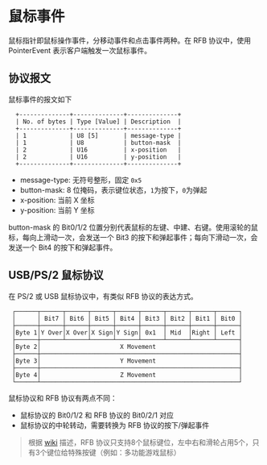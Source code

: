 # 鼠标事件

鼠标指针即鼠标操作事件，分移动事件和点击事件两种。在 RFB 协议中，使用 PointerEvent 表示客户端触发一次鼠标事件。

## 协议报文

鼠标事件的报文如下

```
  +--------------+--------------+--------------+
  | No. of bytes | Type [Value] | Description  |
  +--------------+--------------+--------------+
  | 1            | U8 [5]       | message-type |
  | 1            | U8           | button-mask  |
  | 2            | U16          | x-position   |
  | 2            | U16          | y-position   |
  +--------------+--------------+--------------+
```

- message-type: 无符号整形，固定 `0x5`
- button-mask: 8 位掩码，表示键位状态，`1`为按下，`0`为弹起
- x-position: 当前 X 坐标
- y-position: 当前 Y 坐标

button-mask 的 Bit0/1/2 位置分别代表鼠标的左键、中建、右键。使用滚轮的鼠标，每向上滑动一次，会发送一个 Bit3 的按下和弹起事件；每向下滑动一次，会发送一个 Bit4 的按下和弹起事件。

## USB/PS/2 鼠标协议

在 PS/2 或 USB 鼠标协议中，有类似 RFB 协议的表达方式。

```
 ┌──────┬──────┬──────┬──────┬──────┬──────┬──────┬──────┬──────┐
 │      │ Bit7 │ Bit6 │ Bit5 │ Bit4 │ Bit3 │ Bit2 │ Bit1 │ Bit0 │
 ├──────┼──────┼──────┼──────┼──────┼──────┼──────┼──────┼──────┤
 │Byte 1│Y Over│X Over│X Sign│Y Sign│ 0x1  │ Mid  │Right │ Left │
 ├──────┼──────┴──────┴──────┴──────┴──────┴──────┴──────┴──────┤
 │Byte 2│                      X Movement                       │
 ├──────┼───────────────────────────────────────────────────────┤
 │Byte 3│                      Y Movement                       │
 ├──────┼───────────────────────────────────────────────────────┤
 │Byte 4│                      Z Movement                       │
 └──────┴───────────────────────────────────────────────────────┘
```

鼠标协议和 RFB 协议有两点不同：

- 鼠标协议的 Bit0/1/2 和 RFB 协议的 Bit0/2/1 对应
- 鼠标协议的中轮转动，需要转换为 RFB 协议的按下/弹起事件

> 根据 [wiki](https://en.wikipedia.org/wiki/RFB_protocol#Limitations) 描述，RFB 协议只支持8个鼠标键位，左中右和滑轮占用5个，只有3个键位给特殊按键（例如：多功能游戏鼠标）
